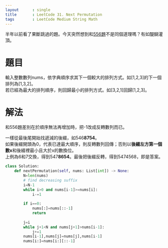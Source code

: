 ```yaml
---
layout      : single
title       : LeetCode 31. Next Permutation
tags 		: LeetCode Medium String Math 
---
```

半年以前看了果斷跳過的題。今天突然想到和[556題](./leetcode-556-next-greater-element-iii)不是同個道理嗎？有如醍醐灌頂。

# 題目
輸入整數數列nums，依字典順序求其下一個較大的排列方式。如[1,2,3]的下一個排列為[1,3,2]。  
若已經為最大的排列順序，則回歸最小的排列方式。如[3,2,1]回歸[1,2,3]。

# 解法
和556題差別在於順序無法再增加時，把-1改成反轉數列而已。  

一樣從最後尾開始找遞減的後綴，如546**8754**。  
如果後綴開頭為0，代表已達最大順序，則反轉數列回傳；否則以**後綴左方第一個數x**和後綴裡最小且大於x的數換位。  
上例為6和7交換，得到547**8654**。最後把後綴反轉，得到5474568，即是答案。

```python
class Solution:
    def nextPermutation(self, nums: List[int]) -> None:
        N=len(nums)
        # find decreasing suffix
        i=N-1
        while i>0 and nums[i-1]>=nums[i]:
            i-=1
        
        if i==0:
            nums[:]=nums[::-1]
            return 
        
        j=i
        while j+1<N and nums[j+1]>nums[i-1]:
            j+=1
        nums[i-1],nums[j]=nums[j],nums[i-1]
        nums[i:]=nums[i:][::-1]
```

